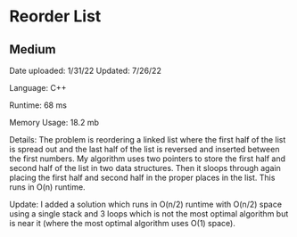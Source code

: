 
# Reorder List

## Medium

Date uploaded: 1/31/22 Updated: 7/26/22

Language: C++

Runtime: 68 ms

Memory Usage: 18.2 mb

Details: The problem is reordering a linked list where the first half of the list is spread out and the last half of the list is reversed and inserted between the first numbers. My algorithm uses two pointers to store the first half and second half of the list in two data structures. Then it sloops through again placing the first half and second half in the proper places in the list. This runs in O(n) runtime.

Update: I added a solution which runs in O(n/2) runtime with O(n/2) space using a single stack and 3 loops which is not the most optimal algorithm but is near it (where the most optimal algorithm uses O(1) space).

